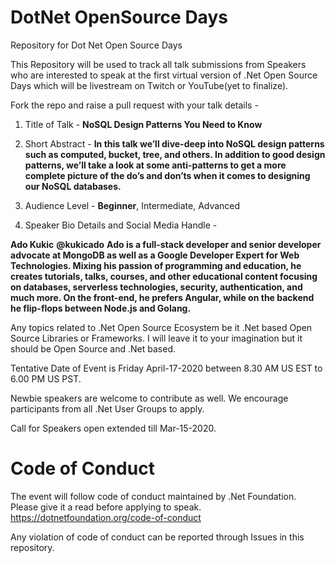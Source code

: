 # DotNet OpenSource Days
Repository for Dot Net Open Source Days

This Repository will be used to track all talk submissions from Speakers who are interested to speak at the first virtual version of .Net Open Source Days which will be livestream on Twitch or YouTube(yet to finalize).

Fork the repo and raise a pull request with your talk details -

1. Title of Talk - **NoSQL Design Patterns You Need to Know**

2. Short Abstract - **In this talk we’ll dive-deep into NoSQL design patterns such as computed, bucket, tree, and others. In addition to good design patterns, we’ll take a look at some anti-patterns to get a more complete picture of the do’s and don’ts when it comes to designing our NoSQL databases.**

3. Audience Level - **Beginner**, Intermediate, Advanced

4. Speaker Bio Details and Social Media Handle - 

**Ado Kukic**
**@kukicado**
**Ado is a full-stack developer and senior developer advocate at MongoDB as well as a Google Developer Expert for Web Technologies. Mixing his passion of programming and education, he creates tutorials, talks, courses, and other educational content focusing on databases, serverless technologies, security, authentication, and much more. On the front-end, he prefers Angular, while on the backend he flip-flops between Node.js and Golang.**


Any topics related to .Net Open Source Ecosystem be it .Net based Open Source Libraries or Frameworks. I will leave it to your imagination but it should be Open Source and .Net based.

Tentative Date of Event is Friday April-17-2020 between 8.30 AM US EST to 6.00 PM US PST.

Newbie speakers are welcome to contribute as well.  We encourage participants from all .Net User Groups to apply.

Call for Speakers open extended till Mar-15-2020.

# Code of Conduct

The event will follow code of conduct maintained by .Net Foundation. Please give it a read before applying to speak.
https://dotnetfoundation.org/code-of-conduct

Any violation of code of conduct can be reported through Issues in this repository.

